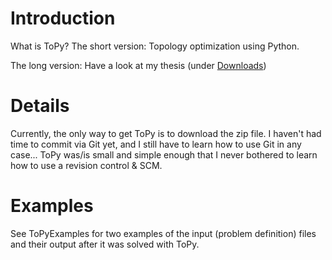 # Introduction #

What is ToPy? The short version: Topology optimization using Python.

The long version: Have a look at my thesis (under [Downloads](http://code.google.com/p/topy/downloads/list))


# Details #

Currently, the only way to get ToPy is to download the zip file. I haven't had time to commit via Git yet, and I still have to learn how to use Git in any case... ToPy was/is small and simple enough that I never bothered to learn how to use a revision control & SCM.

# Examples #
See ToPyExamples for two examples of the input (problem definition) files and their output after it was solved with ToPy.